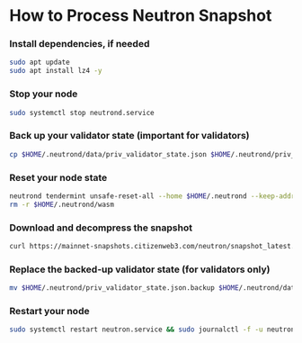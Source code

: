 # How to Process Neutron Snapshot

### Install dependencies, if needed
```bash
sudo apt update
sudo apt install lz4 -y
```

### Stop your node
```bash
sudo systemctl stop neutrond.service
```

### Back up your validator state (important for validators)
```bash
cp $HOME/.neutrond/data/priv_validator_state.json $HOME/.neutrond/priv_validator_state.json.backup
```

### Reset your node state
```bash
neutrond tendermint unsafe-reset-all --home $HOME/.neutrond --keep-addr-book
rm -r $HOME/.neutrond/wasm
```

### Download and decompress the snapshot
```bash
curl https://mainnet-snapshots.citizenweb3.com/neutron/snapshot_latest.tar.lz4 | lz4 -dc - | tar -xf - -C $HOME/.gaia
```

### Replace the backed-up validator state (for validators only)
```bash
mv $HOME/.neutrond/priv_validator_state.json.backup $HOME/.neutrond/data/priv_validator_state.json
```

### Restart your node
```bash
sudo systemctl restart neutron.service && sudo journalctl -f -u neutron.service
```